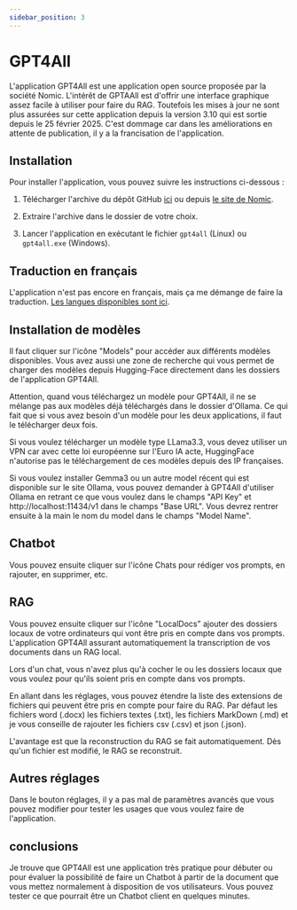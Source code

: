 ```yaml
---
sidebar_position: 3
---
```

# GPT4All

L'application GPT4All est une application open source proposée par la société Nomic. L'intérêt de GPTAAll est d'offrir une interface graphique assez facile à utiliser pour faire du RAG. Toutefois les mises à jour ne sont plus assurées sur cette application depuis la version 3.10 qui est sortie depuis le 25 février 2025. C'est dommage car dans les améliorations en attente de publication, il y a la francisation de l'application.

## Installation

Pour installer l'application, vous pouvez suivre les instructions ci-dessous :

1. Télécharger l'archive du dépôt GitHub [ici](https://github.com/nomic-ai/gpt4all) ou depuis [le site de Nomic](https://www.nomic.ai/gpt4all).

2. Extraire l'archive dans le dossier de votre choix.
3. Lancer l'application en exécutant le fichier `gpt4all` (Linux) ou `gpt4all.exe` (Windows).

## Traduction en français

L'application n'est pas encore en français, mais ça me démange de faire la traduction. [Les langues disponibles sont ici](https://github.com/nomic-ai/gpt4all/tree/main/gpt4all-chat/translations).

## Installation de modèles

Il faut cliquer sur l'icône "Models" pour accéder aux différents modèles disponibles. Vous avez aussi une zone de recherche qui vous permet de charger des modèles depuis Hugging-Face directement dans les dossiers de l'application GPT4All.

Attention, quand vous téléchargez un modèle pour GPT4All, il ne se mélange pas aux modèles déjà téléchargés dans le dossier d'Ollama. Ce qui fait que si vous avez besoin d'un modèle pour les deux applications, il faut le télécharger deux fois.

Si vous voulez télécharger un modèle type LLama3.3, vous devez utiliser un VPN car avec cette loi européenne sur l'Euro IA acte, HuggingFace n'autorise pas le téléchargement de ces modèles depuis des IP françaises.

Si vous voulez installer Gemma3 ou un autre model récent qui est disponible sur le site Ollama, vous pouvez demander à GPT4All d'utiliser Ollama en retrant ce que vous voulez dans le champs "API Key" et http://localhost:11434/v1 dans le champs "Base URL". Vous devrez rentrer ensuite à la main le nom du model dans le champs "Model Name".

## Chatbot

Vous pouvez ensuite cliquer sur l'icône Chats pour rédiger vos prompts, en rajouter, en supprimer, etc.

## RAG

Vous pouvez ensuite cliquer sur l'icône "LocalDocs" ajouter des dossiers locaux de votre ordinateurs qui vont être pris en compte dans vos prompts. L'application GPT4All assurant automatiquement la transcription de vos documents dans un RAG local.

Lors d'un chat, vous n'avez plus qu'à cocher le ou les dossiers locaux que vous voulez pour qu'ils soient pris en compte dans vos prompts.

En allant dans les réglages, vous pouvez étendre la liste des extensions de fichiers qui peuvent être pris en compte pour faire du RAG. Par défaut les fichiers word (.docx) les fichiers textes (.txt), les fichiers MarkDown (.md) et je vous conseille de rajouter les fichiers csv (.csv) et json (.json).

L'avantage est que la reconstruction du RAG se fait automatiquement. Dès qu'un fichier est modifié, le RAG se reconstruit.

## Autres réglages

Dans le bouton réglages, il y a pas mal de paramètres avancés que vous pouvez modifier pour tester les usages que vous voulez faire de l'application.

## conclusions

Je trouve que GPT4All est une application très pratique pour débuter ou pour évaluer la possibilité de faire un Chatbot à partir de la document que vous mettez normalement à disposition de vos utilisateurs. Vous pouvez tester ce que pourrait être un Chatbot client en quelques minutes.




